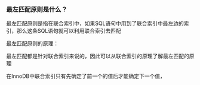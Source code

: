 ### 最左匹配原则是什么？

最左匹配原则是指在联合索引中，如果SQL语句中用到了联合索引中最左边的索引，那么这条SQL语句就可以利用联合索引去匹配

最左匹配原则的原理：

最左匹配都是针对联合索引来说的，因此可以从联合索引的原理了解最左匹配的原理

在InnoDB中联合索引只有先确定了前一个的值后才能确定下一个值，
